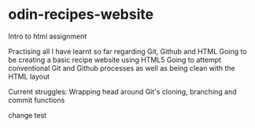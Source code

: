 # odin-recipes-website
Intro to html assignment

Practising all I have learnt so far regarding Git, Github and HTML
Going to be creating a basic recipe website using HTML5 
Going to attempt conventional Git and Github processes as well as being clean with the HTML layout

Current struggles: Wrapping head around Git's cloning, branching and commit functions

change test